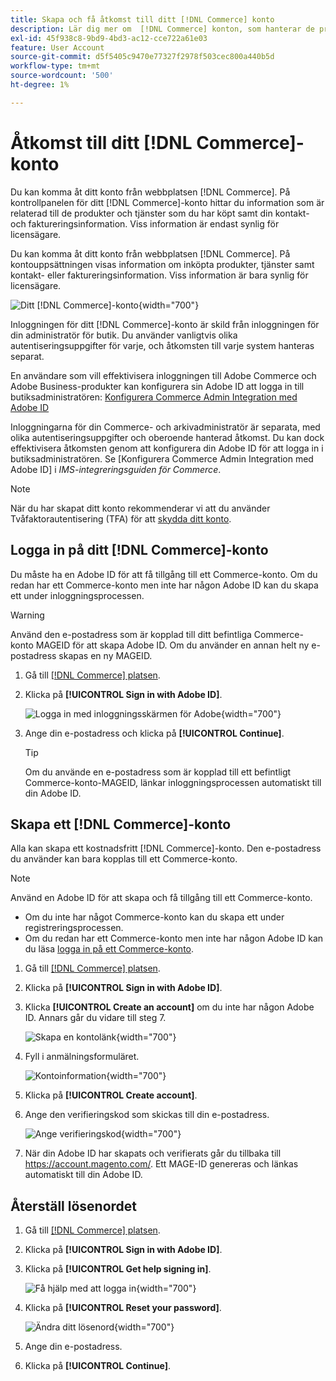 ```yaml
---
title: Skapa och få åtkomst till ditt [!DNL Commerce] konto
description: Lär dig mer om  [!DNL Commerce] konton, som hanterar de produkter och tjänster som du har köpt.
exl-id: 45f938c8-9bd9-4bd3-ac12-cce722a61e03
feature: User Account
source-git-commit: d5f5405c9470e77327f2978f503cec800a440b5d
workflow-type: tm+mt
source-wordcount: '500'
ht-degree: 1%

---
```



# Åtkomst till ditt [!DNL Commerce]-konto

Du kan komma åt ditt konto från webbplatsen [!DNL Commerce]. På kontrollpanelen för ditt [!DNL Commerce]-konto hittar du information som är relaterad till de produkter och tjänster som du har köpt samt din kontakt- och faktureringsinformation. Viss information är endast synlig för licensägare.

Du kan komma åt ditt konto från webbplatsen [!DNL Commerce]. På kontouppsättningen visas information om inköpta produkter, tjänster samt kontakt- eller faktureringsinformation. Viss information är bara synlig för licensägare.

![Ditt [!DNL Commerce]-konto](./assets/home-acct.png){width="700"}

Inloggningen för ditt [!DNL Commerce]-konto är skild från inloggningen för din administratör för butik. Du använder vanligtvis olika autentiseringsuppgifter för varje, och åtkomsten till varje system hanteras separat.

En användare som vill effektivisera inloggningen till Adobe Commerce och Adobe Business-produkter kan konfigurera sin Adobe ID att logga in till butiksadministratören: [Konfigurera Commerce Admin Integration med Adobe ID](https://experienceleague.adobe.com/en/docs/commerce-admin/start/admin/ims/adobe-ims-config)

Inloggningarna för din Commerce- och arkivadministratör är separata, med olika autentiseringsuppgifter och oberoende hanterad åtkomst. Du kan dock effektivisera åtkomsten genom att konfigurera din Adobe ID för att logga in i butiksadministratören. Se [Konfigurera Commerce Admin Integration med Adobe ID] i *IMS-integreringsguiden för Commerce*.

>[!NOTE]
>
>När du har skapat ditt konto rekommenderar vi att du använder Tvåfaktorautentisering (TFA) för att [skydda ditt konto](commerce-account-secure.md).

## Logga in på ditt [!DNL Commerce]-konto

Du måste ha en Adobe ID för att få tillgång till ett Commerce-konto. Om du redan har ett Commerce-konto men inte har någon Adobe ID kan du skapa ett under inloggningsprocessen.

>[!WARNING]
>
>Använd den e-postadress som är kopplad till ditt befintliga Commerce-konto MAGEID för att skapa Adobe ID. Om du använder en annan helt ny e-postadress skapas en ny MAGEID.

1. Gå till [[!DNL Commerce] platsen](https://account.magento.com/customer/account/login/).

1. Klicka på **[!UICONTROL Sign in with Adobe ID]**.

   ![Logga in med inloggningsskärmen för Adobe](./assets/sign-in-with-adobe.png){width="700"}

1. Ange din e-postadress och klicka på **[!UICONTROL Continue]**.

   >[!TIP]
   >
   >Om du använde en e-postadress som är kopplad till ett befintligt Commerce-konto-MAGEID, länkar inloggningsprocessen automatiskt till din Adobe ID.

## Skapa ett [!DNL Commerce]-konto

Alla kan skapa ett kostnadsfritt [!DNL Commerce]-konto. Den e-postadress du använder kan bara kopplas till ett Commerce-konto.

>[!NOTE]
>
>Använd en Adobe ID för att skapa och få tillgång till ett Commerce-konto.
>- Om du inte har något Commerce-konto kan du skapa ett under registreringsprocessen.
>- Om du redan har ett Commerce-konto men inte har någon Adobe ID kan du läsa [logga in på ett Commerce-konto](#log-in-to-your-dnl-commerce-account).

1. Gå till [[!DNL Commerce] platsen](https://account.magento.com/customer/account/login/).

1. Klicka på **[!UICONTROL Sign in with Adobe ID]**.

1. Klicka **[!UICONTROL Create an account]** om du inte har någon Adobe ID. Annars går du vidare till steg 7.

   ![Skapa en kontolänk](./assets/account-create-link.png){width="700"}

1. Fyll i anmälningsformuläret.

   ![Kontoinformation](./assets/account-create.png){width="700"}

1. Klicka på **[!UICONTROL Create account]**.

1. Ange den verifieringskod som skickas till din e-postadress.

   ![Ange verifieringskod](./assets/verification-code.png){width="700"}

1. När din Adobe ID har skapats och verifierats går du tillbaka till https://account.magento.com/. Ett MAGE-ID genereras och länkas automatiskt till din Adobe ID.

## Återställ lösenordet

1. Gå till [[!DNL Commerce] platsen](https://account.magento.com/customer/account/login/).

1. Klicka på **[!UICONTROL Sign in with Adobe ID]**.

1. Klicka på **[!UICONTROL Get help signing in]**.

   ![Få hjälp med att logga in](./assets/sign-in-get-help.png){width="700"}

1. Klicka på **[!UICONTROL Reset your password]**.

   ![Ändra ditt lösenord](./assets/change-password.png){width="700"}

1. Ange din e-postadress.

1. Klicka på **[!UICONTROL Continue]**.
